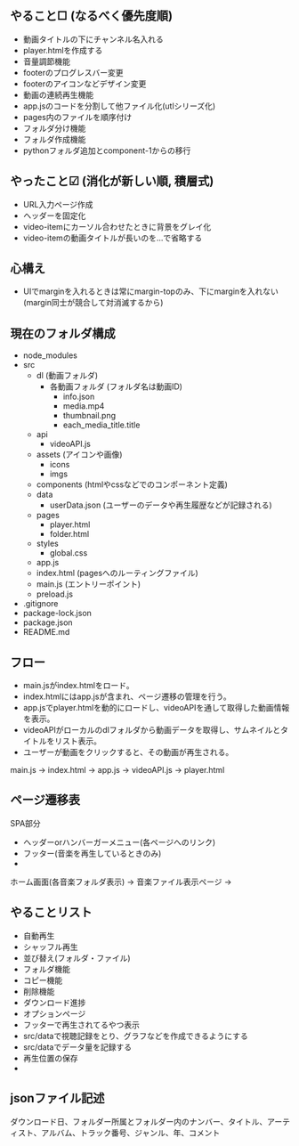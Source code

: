 ## やること□ (なるべく優先度順)
- 動画タイトルの下にチャンネル名入れる
- player.htmlを作成する
- 音量調節機能
- footerのプログレスバー変更
- footerのアイコンなどデザイン変更
- 動画の連続再生機能
- app.jsのコードを分割して他ファイル化(utlシリーズ化)
- pages内のファイルを順序付け
- フォルダ分け機能
- フォルダ作成機能
- pythonフォルダ追加とcomponent-1からの移行


## やったこと☑ (消化が新しい順, 積層式)
- URL入力ページ作成
- ヘッダーを固定化
- video-itemにカーソル合わせたときに背景をグレイ化
- video-itemの動画タイトルが長いのを...で省略する


## 心構え
- UIでmarginを入れるときは常にmargin-topのみ、下にmarginを入れない(margin同士が競合して対消滅するから)


## 現在のフォルダ構成
- node_modules
- src
  - dl (動画フォルダ)
    - 各動画フォルダ (フォルダ名は動画ID)
      - info.json
      - media.mp4
      - thumbnail.png
      - each_media_title.title
  - api
    - videoAPI.js
  - assets (アイコンや画像)
    - icons
    - imgs
  - components (htmlやcssなどでのコンポーネント定義)
  - data
    - userData.json (ユーザーのデータや再生履歴などが記録される)
  - pages
    - player.html
    - folder.html
  - styles
    - global.css
  - app.js
  - index.html (pagesへのルーティングファイル)
  - main.js (エントリーポイント)
  - preload.js
- .gitignore
- package-lock.json
- package.json
- README.md

## フロー
- main.jsがindex.htmlをロード。
- index.htmlにはapp.jsが含まれ、ページ遷移の管理を行う。
- app.jsでplayer.htmlを動的にロードし、videoAPIを通して取得した動画情報を表示。
- videoAPIがローカルのdlフォルダから動画データを取得し、サムネイルとタイトルをリスト表示。
- ユーザーが動画をクリックすると、その動画が再生される。
  
main.js -> index.html -> app.js -> videoAPI.js -> player.html

## ページ遷移表
SPA部分
- ヘッダーorハンバーガーメニュー(各ページへのリンク)
- フッター(音楽を再生しているときのみ)
- 

ホーム画面(各音楽フォルダ表示) -> 音楽ファイル表示ページ -> 


## やることリスト
- 自動再生
- シャッフル再生
- 並び替え(フォルダ・ファイル)
- フォルダ機能
- コピー機能
- 削除機能
- ダウンロード進捗
- オプションページ
- フッターで再生されてるやつ表示
- src/dataで視聴記録をとり、グラフなどを作成できるようにする
- src/dataでデータ量を記録する
- 再生位置の保存
- 
## jsonファイル記述
ダウンロード日、フォルダー所属とフォルダー内のナンバー、タイトル、アーティスト、アルバム、トラック番号、ジャンル、年、コメント